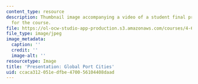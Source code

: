 ```yaml
---
content_type: resource
description: Thumbnail image accompanying a video of a student final presentation
  for the course.
file: https://ol-ocw-studio-app-production.s3.amazonaws.com/courses/4-696-a-global-history-of-architecture-writing-seminar-spring-2008/ccaca312051edfbe470056104408daad_2.jpg
file_type: image/jpeg
image_metadata:
  caption: ''
  credit: ''
  image-alt: ''
resourcetype: Image
title: 'Presentation: Global Port Cities'
uid: ccaca312-051e-dfbe-4700-56104408daad
---
```

